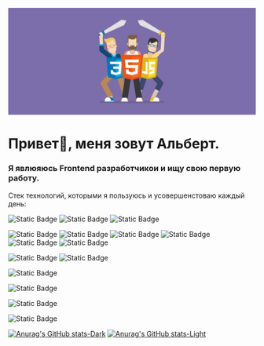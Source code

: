 
!['Header](https://github.com/Ddyadz01/Ddyadz01/blob/main/assets/Desktop_241207_1939.jpg)

<h1>Привет👋, меня зовут Альберт.</h1>
<h3>Я явлюяюсь Frontend разработчикои и ищу свою первую работу.</h3>

Стек технологий, которыми я пользуюсь и усовершенстоваю каждый день:

![Static Badge](https://img.shields.io/badge/-html-060606?style=for-the-badge)
![Static Badge](https://img.shields.io/badge/-CSS-060606?style=for-the-badge&logo=CSS)
![Static Badge](https://img.shields.io/badge/-javascript-060606?style=for-the-badge&logo=javascript)


![Static Badge](https://img.shields.io/badge/-Vite-060606?style=for-the-badge&logo=vite)
![Static Badge](https://img.shields.io/badge/-React-060606?style=for-the-badge&logo=react)
![Static Badge](https://img.shields.io/badge/-Redux-060606?style=for-the-badge&logo=Redux)
![Static Badge](https://img.shields.io/badge/-axios-060606?style=for-the-badge&logo=axios)
![Static Badge](https://img.shields.io/badge/-React%20Query%20|%20Tanstack%20Query-060606?style=for-the-badge&logo=ReactQuery)
![Static Badge](https://img.shields.io/badge/-React%20Hook%20Form-060606?style=for-the-badge&logo=ReactHookForm)

![Static Badge](https://img.shields.io/badge/-Sass-060606?style=for-the-badge&logo=sass)
![Static Badge](https://img.shields.io/badge/-Tailwind%20css-060606?style=for-the-badge&logo=tailwindcss)

![Static Badge](https://img.shields.io/badge/-Lucide-060606?style=for-the-badge&logo=lucide)

![Static Badge](https://img.shields.io/badge/-MongoDB-060606?style=for-the-badge&logo=mongodb)

![Static Badge](https://img.shields.io/badge/-Github-060606?style=for-the-badge&logo=Github)

![Static Badge](https://img.shields.io/badge/-Webstorm-060606?style=for-the-badge&logo=webstorm)


[![Anurag's GitHub stats-Dark](https://github-readme-stats.vercel.app/api?username=ddyadz01&show_icons=true&count_private=true&theme=dark#gh-dark-mode-only)](https://github.com/ddyadz01/github-readme-stats#gh-dark-mode-only)
[![Anurag's GitHub stats-Light](https://github-readme-stats.vercel.app/api?username=ddyadz01&show_icons=true&theme=default#gh-light-mode-only)](https://github.com/ddyadz01/github-readme-stats#gh-light-mode-only)
